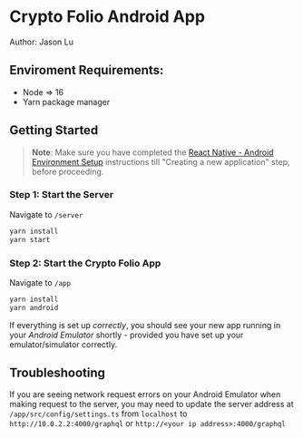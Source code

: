 # Crypto Folio Android App

Author: Jason Lu

## Enviroment Requirements:

- Node => 16
- Yarn package manager

## Getting Started

> **Note**: Make sure you have completed the [React Native - Android Environment Setup](https://reactnative.dev/docs/environment-setup?guide=native&platform=android) instructions till "Creating a new application" step, before proceeding.

### Step 1: Start the Server

Navigate to `/server`

```bash
yarn install
yarn start
```

### Step 2: Start the Crypto Folio App

Navigate to `/app`

```bash
yarn install
yarn android
```

If everything is set up _correctly_, you should see your new app running in your _Android Emulator_ shortly - provided you have set up your emulator/simulator correctly.

## Troubleshooting

If you are seeing network request errors on your Android Emulator when making request to the server, you may need to update the server address at `/app/src/config/settings.ts` from `localhost` to `http://10.0.2.2:4000/graphql` or `http://<your ip address>:4000/graphql`
